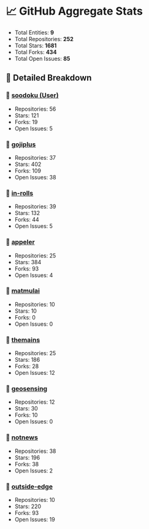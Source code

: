 # 📈 GitHub Aggregate Stats

- Total Entities: **9**
- Total Repositories: **252**
- Total Stars: **1681**
- Total Forks: **434**
- Total Open Issues: **85**

## 🚀 Detailed Breakdown

### 🏢 [soodoku (User)](https://github.com/soodoku)
- Repositories: 56
- Stars: 121
- Forks: 19
- Open Issues: 5

### 🏢 [gojiplus](https://github.com/gojiplus)
- Repositories: 37
- Stars: 402
- Forks: 109
- Open Issues: 38

### 🏢 [in-rolls](https://github.com/in-rolls)
- Repositories: 39
- Stars: 132
- Forks: 44
- Open Issues: 5

### 🏢 [appeler](https://github.com/appeler)
- Repositories: 25
- Stars: 384
- Forks: 93
- Open Issues: 4

### 🏢 [matmulai](https://github.com/matmulai)
- Repositories: 10
- Stars: 10
- Forks: 0
- Open Issues: 0

### 🏢 [themains](https://github.com/themains)
- Repositories: 25
- Stars: 186
- Forks: 28
- Open Issues: 12

### 🏢 [geosensing](https://github.com/geosensing)
- Repositories: 12
- Stars: 30
- Forks: 10
- Open Issues: 0

### 🏢 [notnews](https://github.com/notnews)
- Repositories: 38
- Stars: 196
- Forks: 38
- Open Issues: 2

### 🏢 [outside-edge](https://github.com/outside-edge)
- Repositories: 10
- Stars: 220
- Forks: 93
- Open Issues: 19

